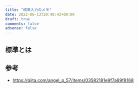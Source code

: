 ```yaml
---
title: "標準入力のメモ"
date: 2022-06-13T20:48:43+09:00
draft: true
comments: false
adsense: false
---
```


## 標準とは


## 参考

- https://qiita.com/angel_p_57/items/03582181e9f7a69f8168
